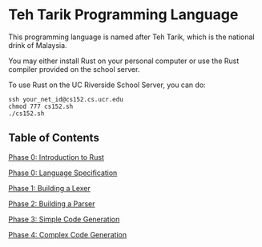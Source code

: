# Teh Tarik Programming Language

This programming language is named after Teh Tarik, which is the national drink of Malaysia.

You may either install Rust on your personal computer or use the Rust compiler provided on the school server.

To use Rust on the UC Riverside School Server, you can do:
```
ssh your_net_id@cs152.cs.ucr.edu
chmod 777 cs152.sh
./cs152.sh
```

## Table of Contents

[Phase 0: Introduction to Rust](https://github.com/danieltan1517/teh_tarik/tree/master/phase0#introduction-to-the-rust-programming-language)

[Phase 0: Language Specification](https://github.com/danieltan1517/teh_tarik/blob/master/phase0/src/README.md)

[Phase 1: Building a Lexer](https://github.com/danieltan1517/teh_tarik/tree/master/phase1)

[Phase 2: Building a Parser](https://github.com/danieltan1517/teh_tarik/tree/master/phase2)

[Phase 3: Simple Code Generation](https://github.com/danieltan1517/teh_tarik/tree/master/phase3)

[Phase 4: Complex Code Generation](https://github.com/danieltan1517/teh_tarik/tree/master/phase4)
